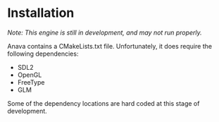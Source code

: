 # Installation

*Note: This engine is still in development, and may not run properly.*

Anava contains a CMakeLists.txt file. Unfortunately, it does require the following dependencies:
- SDL2
- OpenGL
- FreeType
- GLM

Some of the dependency locations are hard coded at this stage of development.